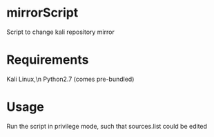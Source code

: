 # mirrorScript
Script to change kali repository mirror

# Requirements
Kali Linux,\n
Python2.7 (comes pre-bundled)


# Usage
Run the script in privilege mode, such that sources.list could be edited
